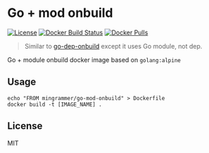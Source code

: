 # Go + mod onbuild

[![License](https://img.shields.io/badge/license-MIT-blue.svg)](/LICENSE) [![Docker Build Status](https://img.shields.io/docker/build/mingrammer/go-mod-onbuild.svg)](https://hub.docker.com/r/mingrammer/go-mod-onbuild) [![Docker Pulls](https://img.shields.io/docker/pulls/mingrammer/go-mod-onbuild.svg)](https://hub.docker.com/r/mingrammer/go-mod-onbuild)

> Similar to [go-dep-onbuild](https://github.com/cometkim/go-dep-onbuild) except it uses Go module, not dep.

Go + module onbuild docker image based on `golang:alpine`

## Usage

```shell
echo "FROM mingrammer/go-mod-onbuild" > Dockerfile
docker build -t [IMAGE_NAME] .
```

## License

MIT
